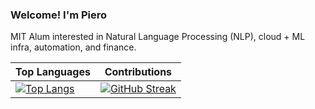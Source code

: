 ### Welcome! I'm Piero

MIT Alum interested in Natural Language Processing (NLP), cloud + ML infra, automation, and finance.

| Top Languages | Contributions |
| ---- | --- |
| [![Top Langs](https://github-readme-stats.vercel.app/api/top-langs/?username=pforderique&layout=donut&theme=dark&hide_title=true&hide=Jupyter%20Notebook,HTML,SCSS,CSS,Processing,Vue,GLSL,Javascript,Go)](https://github.com/anuraghazra/github-readme-stats) | [![GitHub Streak](https://github-readme-streak-stats.herokuapp.com?user=pforderique&theme=blueberry-duo&border_radius=20)](https://git.io/streak-stats) |

<!-- <p> <img src="https://komarev.com/ghpvc/?username=pforderique" alt="pforderique" /> </p> -->


<!--
**pforderique/pforderique** is a ✨ _special_ ✨ repository because its `README.md` (this file) appears on your GitHub profile.

Here are some ideas to get you started:

- 🔭 I’m currently working on ...
- 🌱 I’m currently learning ...
- 👯 I’m looking to collaborate on ...
- 🤔 I’m looking for help with ...
- 💬 Ask me about ...
- 📫 How to reach me: ...
- 😄 Pronouns: ...
- ⚡ Fun fact: ...
-->
